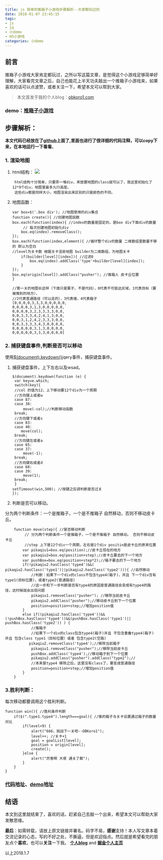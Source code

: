 ```yaml
---
title: js 简单的推箱子小游戏步骤解析--大家都玩过的
date: 2018-01-07 23:45:15
tags:
- js
- jq
- 小demo
- H5小游戏
categories: 小demo
---
```

## 前言

推箱子小游戏大家肯定都玩过，之所以写这篇文章，是觉得这个小游戏足够简单好理解，大家看完文章之后，自己也能花上半天功夫敲出一个推箱子小游戏来，如果喜欢的话可以点波赞，或者关注一下，希望本文可以帮到大家。

> 本文首发于我的个人blog：[obkoro1.com](http://obkoro1.com/)

### demo：[推箱子小游戏](http://obkoro1.com/web_accumulate/example/pushKoro/index.html)

## 步骤解析：

**本文代码已经放在了[github](https://github.com/OBKoro1/web_accumulate/blob/d6b599ca22d8656d3f31f80bffa976fac36d2d75/example/pushKoro/index.html)上面了,里面也进行了很详细的代码注释，可以copy下来，在本地运行一下看看**。



### 1. 渲染地图
1. html结构：
![](https://user-gold-cdn.xitu.io/2018/1/7/160d1149856a3714?w=503&h=727&f=png&s=48024)
   
        html结构十分简单，只要弄一堆div，来放置地图的class就可以了，我这里初始化了12*9个div，地图里最多九行高度。   
        这些div都是同样大小，地图渲染出来区别的只是颜色的不同。

 2. 地图函数：
 
        var box=$('.box div'); //地图使用的div集合
        function create(){ //创建地图函数
        box.each(function(index){ //index的数量是固定的，是box div下面div的数量
             // 每次创建地图初始化div
            box.eq(index).removeClass();
        });
        box.each(function(index,element){ //循环整个div的数量 二维数组里数量不够的 默认为空白
        //level为关卡数 根据关卡渲染地图 builder为二维数组，为地图关卡
            if(builder[level][index]){ //过滤0
                box.eq(index).addClass('type'+builder[level][index]);
            }
        });
        box.eq(origin[level]).addClass("pusher"); //推箱人 皮卡丘位置
        }

        //第一关的地图长这样（下面只是栗子，不是代码），0代表不可抵达区域，1代表目标（要被推到的地方），
        //2代表普通路径（可以走的），3代表墙，4代表箱子
        [0,0,0,0,3,3,3,0,0,0,0,0,
        0,0,0,0,3,1,3,0,0,0,0,0,
        0,0,0,0,3,2,3,3,3,3,0,0,
        0,0,3,3,3,4,2,4,1,3,0,0,
        0,0,3,1,2,4,2,3,3,3,0,0,
        0,0,3,3,3,3,4,3,0,0,0,0,
        0,0,0,0,0,3,1,3,0,0,0,0,
        0,0,0,0,0,3,3,3,0,0,0,0] 


### 2. 捕获键盘事件,判断是否可以移动

使用[$(document).keydown()](http://www.w3school.com.cn/jquery/event_keydown.asp)jqery事件，捕获键盘事件。

1. 捕获键盘事件，上下左右以及wsad。 

       $(document).keydown(function (e) {
        var key=e.which;
        switch(key){
        //col 的值为12，上下移动要12个div为一个周期
        //方向键上或者w
        case 87:
        case 38:
            move(-col);//判断移动函数
        break;
        //方向键下或者s
        case 83:
        case 40:
           move(col);
        break;
        //方向键左或者a
        case 65:
        case 37:
            move(-1);
        break;
        //方向键右或者d
        case 68:
        case 39:
            move(1);
        break;
        }
       setTimeout(win,500); //按键之后调判断是否过关
       });

2. 判断是否可以移动。
 
分为两个判断条件：一个是推箱子，一个是不推箱子 自然移动，否则不移动皮卡丘。

        function move(step){ //是否移动判断
             // 分为两个判断条件一个是推箱子，一个是不推箱子 自然移动。 否则不移动皮卡丘
             //step 上下是12个div一个周期，左右是1个div positin是皮卡丘的原来位置
            var pikaqiu1=box.eq(position);//皮卡丘现在的地方
            var pikaqiu2=box.eq(position+step);//皮卡丘要去的下一个地方
            var pushBox=box.eq(position+step*2);//箱子要去的下一个地方
            if(!pikaqiu2.hasClass('type4')&&( pikaqiu2.hasClass('type1')||pikaqiu2.hasClass('type2'))){ //自然移动
                //判断：如果下一个div的class不包含type4(箱子)，并且 下一个div含有type1(目标位置)，或者type2(普通路径)
                //这一步和下一步判断是否有type4的原因是普通路径会变成有type4的路径，这时候就会出现问题
                pikaqiu1.removeClass("pusher"); //移除当前皮卡丘
                pikaqiu2.addClass("pusher");//移动皮卡丘到下一个位置
                position=position+step;//增加position值
            }
            else if((pikaqiu2.hasClass('type4'))&&(!pushBox.hasClass('type4'))&&(pushBox.hasClass('type1')|| pushBox.hasClass('type2')) ) {
                //推箱子    
                //如果下一个div的class包含type4(箱子)并且 不包含重叠type4(箱子) 并且 包含class type1（目标位置）或者 包含type2(空路)
               pikaqiu2.removeClass('type4');//移除当前箱子
                pikaqiu1.removeClass("pusher");//移除当前皮卡丘
                pushBox.addClass('type4');//移动箱子到下一个位置
                pikaqiu2.addClass("pusher").addClass("type2");//
                //本来是type4 移除之后，这里没有class了，要变成普通路径
                position=position+step;//增加position值 
            }
        }    

### 3.胜利判断：
每次移动都要调用这个胜利判断。

    function win(){ //胜利条件判断
        if($(".type1.type4").length===goal){ //推的箱子与关卡设置通过箱子的数量对比
            if(level<9) {
                alert("666，挑战下一关吧--OBKoro1");
                level++; //关卡+1
                goal = goalList[level];
                position = origin[level];
                create();
            }else {
                alert("厉害啊 大佬 通关了都");
            }
        }
    }


### [代码地址](https://github.com/OBKoro1/web_accumulate/blob/d6b599ca22d8656d3f31f80bffa976fac36d2d75/example/pushKoro/index.html)、[demo地址](http://obkoro1.com/web_accumulate/example/pushKoro/index.html)

## 结语

本文到这里就结束了，喜欢的话，赶紧自己去敲一个出来，希望本文可以帮助大家发散思维。

**最后**：如需转载，请放上原文链接并署名。码字不易，**感谢**支持！本人写文章本着交流记录的心态，写的不好之处，不撕逼，但是欢迎指点。然后就是希望看完的朋友点个**喜欢**，也可以**关注**一下我。
**[个人blog](http://obkoro1.com/)** and **[掘金个人主页](https://juejin.im/user/58714f0eb123db4a2eb95372)**  

以上2018.1.7